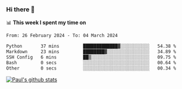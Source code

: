 ### Hi there 👋

📊 **This week I spent my time on**
<!--START_SECTION:waka-->

```txt
From: 26 February 2024 - To: 04 March 2024

Python       37 mins         █████████████▓░░░░░░░░░░░   54.38 %
Markdown     23 mins         ████████▓░░░░░░░░░░░░░░░░   34.89 %
SSH Config   6 mins          ██▒░░░░░░░░░░░░░░░░░░░░░░   09.75 %
Bash         0 secs          ░░░░░░░░░░░░░░░░░░░░░░░░░   00.64 %
Other        0 secs          ░░░░░░░░░░░░░░░░░░░░░░░░░   00.34 %
```

<!--END_SECTION:waka-->


[![Paul's github stats](https://github-readme-stats.vercel.app/api?username=mickeyouyou&theme=dracula&show_icons=true)](https://github.com/anuraghazra/github-readme-stats)
